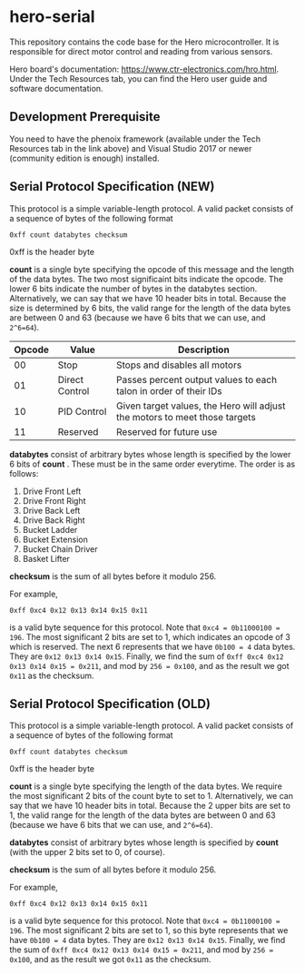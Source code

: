 # hero-serial

This repository contains the code base for the Hero microcontroller. It is responsible for direct motor control and reading from various sensors. 

Hero board's documentation: https://www.ctr-electronics.com/hro.html. Under the Tech Resources tab, you can find the Hero user guide and software documentation. 

## Development Prerequisite

You need to have the phenoix framework (available under the Tech Resources tab in the link above) and Visual Studio 2017 or newer (community edition is enough) installed.

## Serial Protocol Specification (NEW)

This protocol is a simple variable-length protocol. A valid packet consists of a sequence of bytes of the following format

```bytes
0xff count databytes checksum
```

0xff is the header byte

**count** is a single byte specifying the opcode of this message and the length of the data bytes. The two most significaint bits indicate the opcode. The lower 6 bits indicate the number of bytes in the databytes section. Alternatively, we can say that we have 10 header bits in total. Because the size is determined by 6 bits, the valid range for the length of the data bytes are between 0 and 63 (because we have 6 bits that we can use, and `2^6=64`). 

Opcode | Value | Description
---|---|---
00 | Stop | Stops and disables all motors
01 | Direct Control | Passes percent output values to each talon in order of their IDs
10 | PID Control | Given target values, the Hero will adjust the motors to meet those targets
11 | Reserved | Reserved for future use

**databytes** consist of arbitrary bytes whose length is specified by the lower 6 bits of **count** . These must be in the same order everytime. The order is as follows:
<ol>
	<li> Drive Front Left</li>
	<li> Drive Front Right</li>
	<li> Drive Back Left</li>
	<li> Drive Back Right</li>
	<li> Bucket Ladder</li>
	<li> Bucket Extension</li>
	<li> Bucket Chain Driver</li>
	<li> Basket Lifter</li>
</ol>

**checksum** is the sum of all bytes before it modulo 256. 

For example,

```bytes
0xff 0xc4 0x12 0x13 0x14 0x15 0x11
```

is a valid byte sequence for this protocol. Note that `0xc4 = 0b11000100 = 196`. The most significant 2 bits are set to 1, which indicates an opcode of 3 which is reserved. The next 6 represents that we have `0b100 = 4` data bytes. They are `0x12 0x13 0x14 0x15`. Finally, we find the sum of `0xff 0xc4 0x12 0x13 0x14 0x15 = 0x211`, and mod by `256 = 0x100`, and as the result we got `0x11` as the checksum. 

## Serial Protocol Specification (OLD)

This protocol is a simple variable-length protocol. A valid packet consists of a sequence of bytes of the following format

```bytes
0xff count databytes checksum
```

0xff is the header byte

**count** is a single byte specifying the length of the data bytes. We require the most significant 2 bits of the count byte to set to 1. Alternatively, we can say that we have 10 header bits in total. Because the 2 upper bits are set to 1, the valid range for the length of the data bytes are between 0 and 63 (because we have 6 bits that we can use, and `2^6=64`). 

**databytes** consist of arbitrary bytes whose length is specified by **count** (with the upper 2 bits set to 0, of course). 

**checksum** is the sum of all bytes before it modulo 256. 

For example,

```bytes
0xff 0xc4 0x12 0x13 0x14 0x15 0x11
```

is a valid byte sequence for this protocol. Note that `0xc4 = 0b11000100 = 196`. The most significant 2 bits are set to 1, so this byte represents that we have `0b100 = 4` data bytes. They are `0x12 0x13 0x14 0x15`. Finally, we find the sum of `0xff 0xc4 0x12 0x13 0x14 0x15 = 0x211`, and mod by `256 = 0x100`, and as the result we got `0x11` as the checksum. 
